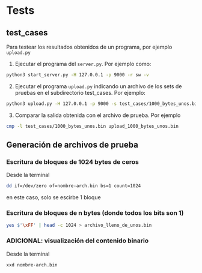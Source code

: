 # Tests
## test_cases
Para testear los resultados obtenidos de un programa, por ejemplo `upload.py`
1. Ejecutar el programa del `server.py`. Por ejemplo como:
```bash
python3 start_server.py -H 127.0.0.1 -p 9000 -r sw -v
```
2. Ejecutar el programa `upload.py` indicando un archivo de los sets de pruebas en el subdirectorio test_cases. Por ejemplo:
```bash
python3 upload.py -H 127.0.0.1 -p 9000 -s test_cases/1000_bytes_unos.bin -n upload_1000_bytes_unos.bin
```
3. Comparar la salida obtenida con el archivo de prueba. Por ejemplo
```bash
cmp -l test_cases/1000_bytes_unos.bin upload_1000_bytes_unos.bin
```
## Generación de archivos de prueba

### Escritura de bloques de 1024 bytes de ceros 
Desde la terminal
```bash
dd if=/dev/zero of=nombre-arch.bin bs=1 count=1024
```
en este caso, solo se escirbe 1 bloque

### Escritura de bloques de n bytes (donde todos los bits son 1)
```bash
yes $'\xFF' | head -c 1024 > archivo_lleno_de_unos.bin
```

### ADICIONAL: visualización del contenido binario

Desde la terminal
```bash
xxd nombre-arch.bin
```